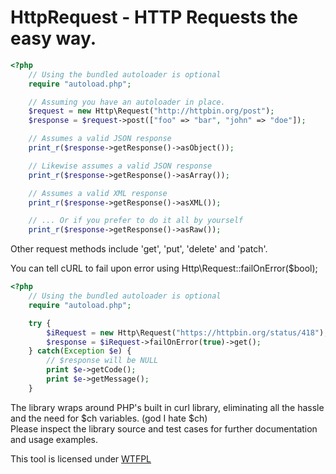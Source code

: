 # HttpRequest - HTTP Requests the easy way.

```php
<?php
	// Using the bundled autoloader is optional
	require "autoload.php";

	// Assuming you have an autoloader in place.
	$request = new Http\Request("http://httpbin.org/post");
	$response = $request->post(["foo" => "bar", "john" => "doe"]);

	// Assumes a valid JSON response
	print_r($response->getResponse()->asObject());

	// Likewise assumes a valid JSON response
	print_r($response->getResponse()->asArray());

	// Assumes a valid XML response
	print_r($response->getResponse()->asXML());

	// ... Or if you prefer to do it all by yourself
	print_r($response->getResponse()->asRaw());
```

Other request methods include 'get', 'put', 'delete' and 'patch'.  

You can tell cURL to fail upon error using Http\Request::failOnError($bool);

```php
<?php
	// Using the bundled autoloader is optional
	require "autoload.php";

	try {
		$iRequest = new Http\Request("https://httpbin.org/status/418");
		$response = $iRequest->failOnError(true)->get();
	} catch(Exception $e) {
		// $response will be NULL
		print $e->getCode();
		print $e->getMessage();
	}
```

The library wraps around PHP's built in curl library, eliminating all the hassle and the need for $ch variables. (god I hate $ch)  
Please inspect the library source and test cases for further documentation and usage examples.  

This tool is licensed under [ WTFPL ](http://www.wtfpl.net/)  